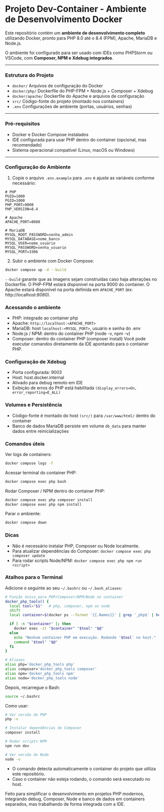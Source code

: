 # Projeto Dev-Container - Ambiente de Desenvolvimento Docker

Este repositório contém um **ambiente de desenvolvimento completo** utilizando Docker, pronto para PHP 8.0 até o 8.4 (FPM), Apache, MariaDB e Node.js.  

O ambiente foi configurado para ser usado com IDEs como PHPStorm ou VSCode, com **Composer, NPM e Xdebug integrados**.

---

### Estrutura do Projeto

- `docker/` Arquivos de configuração do Docker
- `docker/php/` Dockerfile do PHP-FPM + Node.js + Composer + Xdebug
- `docker/apache/` Dockerfile do Apache e arquivos de configuração
- `src/` Código-fonte do projeto (montado nos containers)
- `.env` Configurações de ambiente (portas, usuários, senhas)
---

### Pré-requisitos

- Docker e Docker Compose instalados
- IDE configurada para usar PHP dentro do container (opcional, mas recomendado)
- Sistema operacional compatível (Linux, macOS ou Windows)

---

### Configuração do Ambiente

1. Copie o arquivo `.env.example` para `.env` e ajuste as variáveis conforme necessário:

```dotenv
# PHP
PUID=1000
PGID=1000
PHP_PORT=9000
PHP_VERSION=8.4

# Apache
APACHE_PORT=8080

# MariaDB
MYSQL_ROOT_PASSWORD=senha_admin
MYSQL_DATABASE=nome_banco
MYSQL_USER=nome_usuario
MYSQL_PASSWORD=senha_usuario
MYSQL_PORT=3306
```
2. Subir o ambiente com Docker Compose:

```bash
docker compose up -d --build
```
`--build` garante que as imagens sejam construídas caso haja alterações no Dockerfile.
O PHP-FPM estará disponível na porta 9000 do container.
O Apache estará disponível na porta definida em `APACHE_PORT` (ex: http://localhost:8080).

### Acessando o ambiente

- PHP: integrado ao container php
- Apache: `http://localhost:<APACHE_PORT>`
- MariaDB: host `localhost:<MYSQL_PORT>`, usuário e senha do .env
- Node.js / NPM: dentro do container PHP (node -v, npm -v)
- Composer: dentro do container PHP (composer install)
Você pode executar comandos diretamente da IDE apontando para o container PHP.

### Configuração de Xdebug

- Porta configurada: 9003
- Host: host.docker.internal
- Ativado para debug remoto em IDE
- Exibição de erros do PHP está habilitada `(display_errors=On, error_reporting=E_ALL)`

### Volumes e Persistência

- Código-fonte é montado do host `(src/)` para `/var/www/html/` dentro do container
- Banco de dados MariaDB persiste em volume `db_data` para manter dados entre reinicializações

### Comandos úteis

Ver logs de containers:
```bash
docker compose logs -f
```

Acessar terminal do container PHP:
```bash
docker compose exec php bash
```

Rodar Composer / NPM dentro do container PHP:
```bash
docker compose exec php composer install
docker compose exec php npm install
```

Parar o ambiente:
```bash
docker compose down
```

### Dicas

- Não é necessário instalar PHP, Composer ou Node localmente.
- Para atualizar dependências do Composer: `docker compose exec php composer update`
- Para rodar scripts Node/NPM: `docker compose exec php npm run <script>`

### Atalhos para o Terminal

Adicione o seguinte ao seu `~/.bashrc` ou `~/.bash_aliases`:

```bash
# Função única para PHP/Composer/NPM/Node no container
docker_php_tools() {
  local tool="$1"   # php, composer, npm ou node
  shift
  local container=$(docker ps --format '{{.Names}}' | grep '_php$' | head -n 1)

  if [ -n "$container" ]; then
    docker exec -it "$container" "$tool" "$@"
  else
    echo "Nenhum container PHP em execução. Rodando '$tool' no host."
    command "$tool" "$@"
  fi
}

# Aliases
alias php='docker_php_tools php'
alias composer='docker_php_tools composer'
alias npm='docker_php_tools npm'
alias node='docker_php_tools node'
```
Depois, recarregue o Bash:
```bash
source ~/.bashrc
```
Como usar:
```bash
# Ver versão do PHP
php -v

# Instalar dependências do Composer
composer install

# Rodar scripts NPM
npm run dev

# Ver versão do Node
node -v
```
- O comando detecta automaticamente o container do projeto que utiliza este repositório.
- Caso o container não esteja rodando, o comando será executado no host.

Feito para simplificar o desenvolvimento em projetos PHP modernos, integrando debug, Composer, Node e banco de dados em containers separados, mas trabalhando de forma integrada com a IDE.
